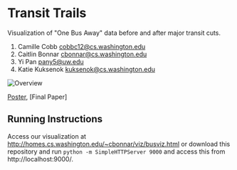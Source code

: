 Transit Trails
===============
Visualization of "One Bus Away" data before and after major transit cuts.

1. Camille Cobb cobbc12@cs.washington.edu
2. Caitlin Bonnar  cbonnar@cs.washington.edu
3. Yi Pan  pany5@uw.edu
4. Katie Kuksenok kuksenok@cs.washington.edu


![Overview](overview.png)

[Poster](https://github.com/CSE512-14W/fp-cobbc12-cbonnar-pany5-kuksenok/raw/master/poster/TransitTrails_poster.pptx),
[Final Paper]

## Running Instructions

Access our visualization at http://homes.cs.washington.edu/~cbonnar/viz/busviz.html or download this repository and run `python -m SimpleHTTPServer 9000` and access this from http://localhost:9000/.
